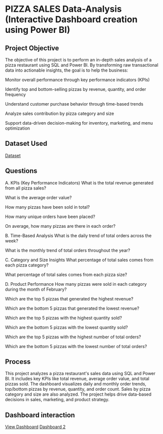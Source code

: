# PIZZA SALES Data-Analysis (Interactive Dashboard creation using Power BI)
## Project Objective
The objective of this project is to perform an in-depth sales analysis of a pizza restaurant using SQL and Power BI. By transforming raw transactional data into actionable insights, the goal is to help the business:

Monitor overall performance through key performance indicators (KPIs)

Identify top and bottom-selling pizzas by revenue, quantity, and order frequency

Understand customer purchase behavior through time-based trends

Analyze sales contribution by pizza category and size

Support data-driven decision-making for inventory, marketing, and menu optimization

## Dataset Used
<a href ="https://github.com/J4skaran/Data-Analysis-Dashboard/blob/main/pizza_sales.csv">Dataset</a>

## Questions
A. KPIs (Key Performance Indicators)
What is the total revenue generated from all pizza sales?

What is the average order value?

How many pizzas have been sold in total?

How many unique orders have been placed?

On average, how many pizzas are there in each order?

B. Time-Based Analysis
What is the daily trend of total orders across the week?

What is the monthly trend of total orders throughout the year?

C. Category and Size Insights
What percentage of total sales comes from each pizza category?

What percentage of total sales comes from each pizza size?

D. Product Performance
How many pizzas were sold in each category during the month of February?

Which are the top 5 pizzas that generated the highest revenue?

Which are the bottom 5 pizzas that generated the lowest revenue?

Which are the top 5 pizzas with the highest quantity sold?

Which are the bottom 5 pizzas with the lowest quantity sold?

Which are the top 5 pizzas with the highest number of total orders?

Which are the bottom 5 pizzas with the lowest number of total orders?

## Process
This project analyzes a pizza restaurant's sales data using SQL and Power BI. It includes key KPIs like total revenue, average order value, and total pizzas sold. The dashboard visualizes daily and monthly order trends, top/bottom pizzas by revenue, quantity, and order count. Sales by pizza category and size are also analyzed. The project helps drive data-based decisions in sales, marketing, and product strategy.

## Dashboard interaction 
<a href ="https://github.com/J4skaran/Data-Analysis-Dashboard/blob/main/PIZZA%20SALES%201.png">View Dashboard</a>
<a href ="https://github.com/J4skaran/Data-Analysis-Dashboard/blob/main/PIZZA%20SALES%202.png"> Dashboard 2</a>





